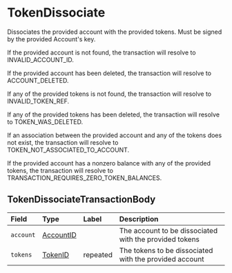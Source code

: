 # TokenDissociate

Dissociates the provided account with the provided tokens. Must be signed by the provided Account's key.

If the provided account is not found, the transaction will resolve to INVALID\_ACCOUNT\_ID.

If the provided account has been deleted, the transaction will resolve to ACCOUNT\_DELETED.

If any of the provided tokens is not found, the transaction will resolve to INVALID\_TOKEN\_REF.

If any of the provided tokens has been deleted, the transaction will resolve to TOKEN\_WAS\_DELETED.

If an association between the provided account and any of the tokens does not exist, the transaction will resolve to TOKEN\_NOT\_ASSOCIATED\_TO\_ACCOUNT.

If the provided account has a nonzero balance with any of the provided tokens, the transaction will resolve to TRANSACTION\_REQUIRES\_ZERO\_TOKEN\_BALANCES.

## TokenDissociateTransactionBody

| Field | Type | Label | Description |
| :--- | :--- | :--- | :--- |
| `account` | [AccountID](file:///Users/simihunjan/Downloads/hedera-services-master%203/hapi-proto/HAPI.html#proto.AccountID) |  | The account to be dissociated with the provided tokens  |
| `tokens` | [TokenID](file:///Users/simihunjan/Downloads/hedera-services-master%203/hapi-proto/HAPI.html#proto.TokenID) | repeated | The tokens to be dissociated with the provided account |

